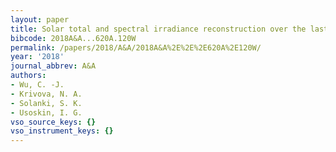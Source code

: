 ```yaml
---
layout: paper
title: Solar total and spectral irradiance reconstruction over the last 9000 years
bibcode: 2018A&A...620A.120W
permalink: /papers/2018/A&A/2018A&A%2E%2E%2E620A%2E120W/
year: '2018'
journal_abbrev: A&A
authors:
- Wu, C. -J.
- Krivova, N. A.
- Solanki, S. K.
- Usoskin, I. G.
vso_source_keys: {}
vso_instrument_keys: {}
---
```

